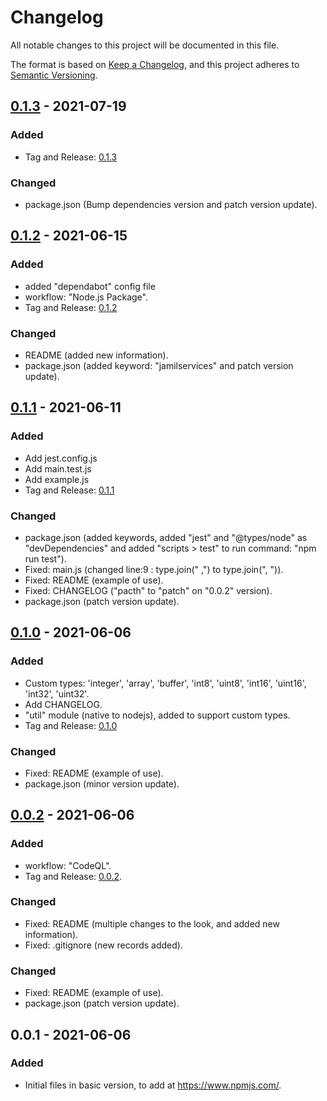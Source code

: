 # Changelog

All notable changes to this project will be documented in this file.

The format is based on [Keep a Changelog](https://keepachangelog.com/en/1.0.0/),
and this project adheres to [Semantic Versioning](https://semver.org/spec/v2.0.0.html).


## [0.1.3](https://github.com/jamilservicos/jamilservices-types-helper/tree/0.1.3) - 2021-07-19

### Added

- Tag and Release: [0.1.3](https://github.com/jamilservicos/jamilservices-types-helper/releases/tag/0.1.3)

### Changed

- package.json (Bump dependencies version and patch version update).


## [0.1.2](https://github.com/jamilservicos/jamilservices-types-helper/tree/0.1.2) - 2021-06-15

### Added

- added "dependabot" config file
- workflow: "Node.js Package".
- Tag and Release: [0.1.2](https://github.com/jamilservicos/jamilservices-types-helper/releases/tag/0.1.2)

### Changed

- README (added new information).
- package.json (added keyword: "jamilservices" and patch version update).


## [0.1.1](https://github.com/jamilservicos/jamilservices-types-helper/tree/0.1.1) - 2021-06-11

### Added

- Add jest.config.js
- Add main.test.js
- Add example.js
- Tag and Release: [0.1.1](https://github.com/jamilservicos/jamilservices-types-helper/releases/tag/0.1.1)

### Changed

- package.json (added keywords, added "jest" and "@types/node" as "devDependencies" and added "scripts > test" to run command: "npm run test").
- Fixed: main.js (changed line:9 : type.join(" ,") to type.join(", ")).
- Fixed: README (example of use).
- Fixed: CHANGELOG ("pacth" to "patch" on "0.0.2" version).
- package.json (patch version update).


## [0.1.0](https://github.com/jamilservicos/jamilservices-types-helper/tree/0.1.0) - 2021-06-06

### Added

- Custom types: 'integer', 'array', 'buffer', 'int8', 'uint8', 'int16', 'uint16', 'int32', 'uint32'.
- Add CHANGELOG.
- "util" module (native to nodejs), added to support custom types.
- Tag and Release: [0.1.0](https://github.com/jamilservicos/jamilservices-types-helper/releases/tag/0.1.0)

### Changed

- Fixed: README (example of use).
- package.json (minor version update).


## [0.0.2](https://github.com/jamilservicos/jamilservices-types-helper/tree/0.0.2) - 2021-06-06

### Added

- workflow: "CodeQL".
- Tag and Release: [0.0.2](https://github.com/jamilservicos/jamilservices-types-helper/releases/tag/0.0.2).

### Changed

- Fixed: README (multiple changes to the look, and added new information).
- Fixed: .gitignore (new records added).

### Changed

- Fixed: README (example of use).
- package.json (patch version update).


## 0.0.1 - 2021-06-06

### Added

- Initial files in basic version, to add at https://www.npmjs.com/.

